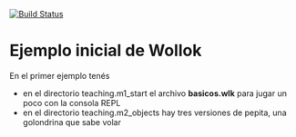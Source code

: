 
 
[![Build Status](https://travis-ci.org/wollok/initialLearning.svg?branch=master)](https://travis-ci.org/wollok/initialLearning)

# Ejemplo inicial de Wollok

En el primer ejemplo tenés 

* en el directorio teaching.m1_start el archivo **basicos.wlk** para jugar un poco con la consola REPL
* en el directorio teaching.m2_objects hay tres versiones de pepita, una golondrina que sabe volar


